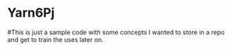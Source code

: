 # Yarn6Pj

#This is just a sample code with some concepts I wanted to store in a repo and get to train the uses later on.
